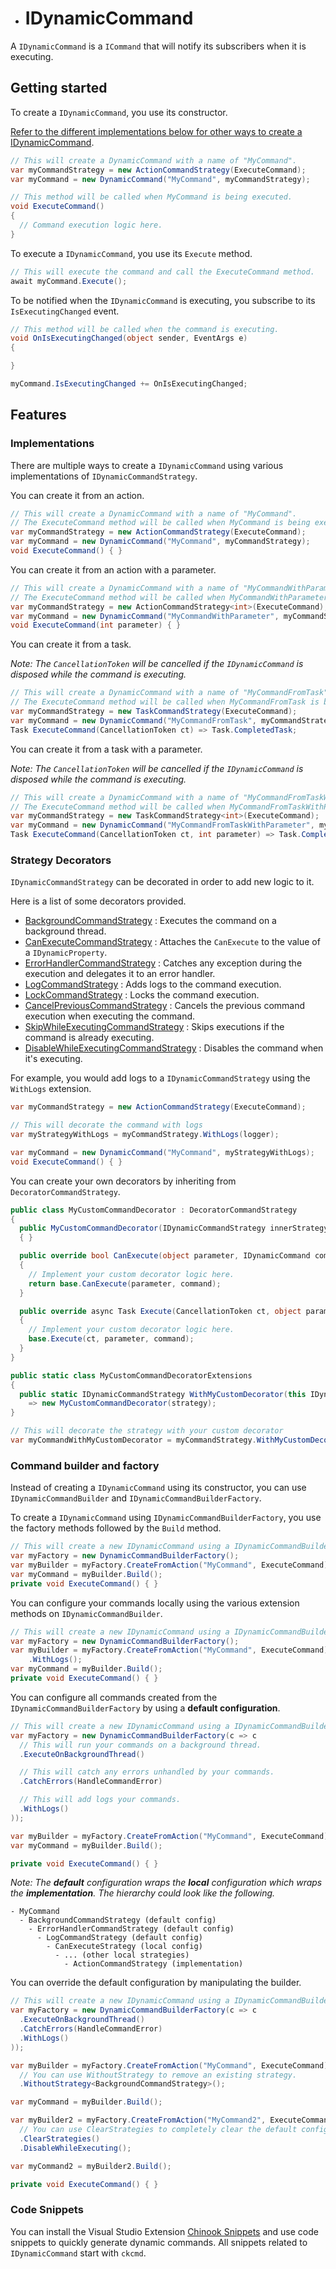 ﻿* # IDynamicCommand

A `IDynamicCommand` is a `ICommand` that will notify its subscribers when it is executing.

## Getting started

To create a `IDynamicCommand`, you use its constructor.

[Refer to the different implementations below for other ways to create a IDynamicCommand](#implementations).

```csharp
// This will create a DynamicCommand with a name of "MyCommand".
var myCommandStrategy = new ActionCommandStrategy(ExecuteCommand);
var myCommand = new DynamicCommand("MyCommand", myCommandStrategy);

// This method will be called when MyCommand is being executed.
void ExecuteCommand()
{
  // Command execution logic here.
}
```

To execute a `IDynamicCommand`, you use its `Execute` method.

```csharp
// This will execute the command and call the ExecuteCommand method.
await myCommand.Execute();
```

To be notified when the `IDynamicCommand` is executing, you subscribe to its `IsExecutingChanged` event.

```csharp
// This method will be called when the command is executing.
void OnIsExecutingChanged(object sender, EventArgs e)
{

}

myCommand.IsExecutingChanged += OnIsExecutingChanged;
```

## Features

### Implementations

There are multiple ways to create a `IDynamicCommand` using various implementations of `IDynamicCommandStrategy`.

You can create it from an action.

```csharp
// This will create a DynamicCommand with a name of "MyCommand".
// The ExecuteCommand method will be called when MyCommand is being executed.
var myCommandStrategy = new ActionCommandStrategy(ExecuteCommand);
var myCommand = new DynamicCommand("MyCommand", myCommandStrategy);
void ExecuteCommand() { }
```

You can create it from an action with a parameter.

```csharp
// This will create a DynamicCommand with a name of "MyCommandWithParameter".
// The ExecuteCommand method will be called when MyCommandWithParameter is being executed.
var myCommandStrategy = new ActionCommandStrategy<int>(ExecuteCommand);
var myCommand = new DynamicCommand("MyCommandWithParameter", myCommandStrategy);
void ExecuteCommand(int parameter) { }
```

You can create it from a task.

_Note: The `CancellationToken` will be cancelled if the `IDynamicCommand` is disposed while the command is executing._

```csharp
// This will create a DynamicCommand with a name of "MyCommandFromTask".
// The ExecuteCommand method will be called when MyCommandFromTask is being executed.
var myCommandStrategy = new TaskCommandStrategy(ExecuteCommand);
var myCommand = new DynamicCommand("MyCommandFromTask", myCommandStrategy);
Task ExecuteCommand(CancellationToken ct) => Task.CompletedTask;
```

You can create it from a task with a parameter.

_Note: The `CancellationToken` will be cancelled if the `IDynamicCommand` is disposed while the command is executing._

```csharp
// This will create a DynamicCommand with a name of "MyCommandFromTaskWithParameter".
// The ExecuteCommand method will be called when MyCommandFromTaskWithParameter is being executed.
var myCommandStrategy = new TaskCommandStrategy<int>(ExecuteCommand);
var myCommand = new DynamicCommand("MyCommandFromTaskWithParameter", myCommandStrategy);
Task ExecuteCommand(CancellationToken ct, int parameter) => Task.CompletedTask;
```

### Strategy Decorators

`IDynamicCommandStrategy` can be decorated in order to add new logic to it.

Here is a list of some decorators provided.

- [BackgroundCommandStrategy](Implementations/Strategies/BackgroundCommandStrategy.cs) : Executes the command on a background thread.
- [CanExecuteCommandStrategy](Implementations/Strategies/CanExecuteCommandStrategy.cs) : Attaches the `CanExecute` to the value of a `IDynamicProperty`.
- [ErrorHandlerCommandStrategy](Implementations/Strategies/ErrorHandlerCommandStrategy.cs) : Catches any exception during the execution and delegates it to an error handler.
- [LogCommandStrategy](Implementations/Strategies/DynamicCommandWithLogger.cs) : Adds logs to the command execution.
- [LockCommandStrategy](Implementations/Strategies/LockCommandStrategy.cs) : Locks the command execution.
- [CancelPreviousCommandStrategy](Implementations/Strategies/CancelPreviousCommandStrategy.cs) : Cancels the previous command execution when executing the command.
- [SkipWhileExecutingCommandStrategy](Implementations/Strategies/SkipWhileExecutingCommandStrategy.cs) : Skips executions if the command is already executing.
- [DisableWhileExecutingCommandStrategy](Implementations/Strategies/DisableWhileExecutingCommandStrategy.cs) : Disables the command when it's executing.

For example, you would add logs to a `IDynamicCommandStrategy` using the `WithLogs` extension.

```csharp
var myCommandStrategy = new ActionCommandStrategy(ExecuteCommand);

// This will decorate the command with logs
var myStrategyWithLogs = myCommandStrategy.WithLogs(logger);

var myCommand = new DynamicCommand("MyCommand", myStrategyWithLogs);
void ExecuteCommand() { }
```

You can create your own decorators by inheriting from `DecoratorCommandStrategy`.

```csharp
public class MyCustomCommandDecorator : DecoratorCommandStrategy
{
  public MyCustomCommandDecorator(IDynamicCommandStrategy innerStrategy) : base(innerStrategy)
  { }

  public override bool CanExecute(object parameter, IDynamicCommand command)
  {
    // Implement your custom decorator logic here.
    return base.CanExecute(parameter, command);
  }

  public override async Task Execute(CancellationToken ct, object parameter, IDynamicCommand command)
  {
    // Implement your custom decorator logic here.
    base.Execute(ct, parameter, command);
  }
}

public static class MyCustomCommandDecoratorExtensions
{
  public static IDynamicCommandStrategy WithMyCustomDecorator(this IDynamicCommandStrategy strategy)
    => new MyCustomCommandDecorator(strategy);
}

// This will decorate the strategy with your custom decorator
var myCommandWithMyCustomDecorator = myCommandStrategy.WithMyCustomDecorator();
```

### Command builder and factory

Instead of creating a `IDynamicCommand` using its constructor, you can use `IDynamicCommandBuilder` and `IDynamicCommandBuilderFactory`.

To create a `IDynamicCommand` using `IDynamicCommandBuilderFactory`, you use the factory methods followed by the `Build` method.

```csharp
// This will create a new IDynamicCommand using a IDynamicCommandBuilderFactory and IDynamicCommandBuilder.
var myFactory = new DynamicCommandBuilderFactory();
var myBuilder = myFactory.CreateFromAction("MyCommand", ExecuteCommand);
var myCommand = myBuilder.Build();
private void ExecuteCommand() { }
```

You can configure your commands locally using the various extension methods on `IDynamicCommandBuilder`.

```csharp
// This will create a new IDynamicCommand using a IDynamicCommandBuilderFactory and IDynamicCommandBuilder.
var myFactory = new DynamicCommandBuilderFactory();
var myBuilder = myFactory.CreateFromAction("MyCommand", ExecuteCommand)
	.WithLogs();
var myCommand = myBuilder.Build();
private void ExecuteCommand() { }
```

You can configure all commands created from the `IDynamicCommandBuilderFactory` by using a **default configuration**.

```csharp
// This will create a new IDynamicCommand using a IDynamicCommandBuilderFactory and IDynamicCommandBuilder.
var myFactory = new DynamicCommandBuilderFactory(c => c
  // This will run your commands on a background thread.
  .ExecuteOnBackgroundThread()

  // This will catch any errors unhandled by your commands.
  .CatchErrors(HandleCommandError)

  // This will add logs your commands.
  .WithLogs()
));

var myBuilder = myFactory.CreateFromAction("MyCommand", ExecuteCommand);
var myCommand = myBuilder.Build();

private void ExecuteCommand() { }
```

_Note: The **default** configuration wraps the **local** configuration which wraps the **implementation**. The hierarchy could look like the following._

```
- MyCommand
  - BackgroundCommandStrategy (default config)
    - ErrorHandlerCommandStrategy (default config)
      - LogCommandStrategy (default config)
        - CanExecuteStrategy (local config)
          - ... (other local strategies)
            - ActionCommandStrategy (implementation)
```

You can override the default configuration by manipulating the builder.

```csharp
// This will create a new IDynamicCommand using a IDynamicCommandBuilderFactory and IDynamicCommandBuilder.
var myFactory = new DynamicCommandBuilderFactory(c => c
  .ExecuteOnBackgroundThread()
  .CatchErrors(HandleCommandError)
  .WithLogs()
));

var myBuilder = myFactory.CreateFromAction("MyCommand", ExecuteCommand)
  // You can use WithoutStrategy to remove an existing strategy.
  .WithoutStrategy<BackgroundCommandStrategy>();

var myCommand = myBuilder.Build();

var myBuilder2 = myFactory.CreateFromAction("MyCommand2", ExecuteCommand)
  // You can use ClearStrategies to completely clear the default configuration to add your own.
  .ClearStrategies()
  .DisableWhileExecuting();

var myCommand2 = myBuilder2.Build();

private void ExecuteCommand() { }
```

### Code Snippets

You can install the Visual Studio Extension [Chinook Snippets](https://marketplace.visualstudio.com/items?itemName=nventivecorp.ChinookSnippets) and use code snippets to quickly generate dynamic commands.
All snippets related to `IDynamicCommand` start with `ckcmd`.
